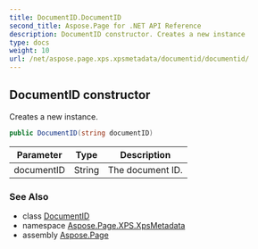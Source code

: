 ```yaml
---
title: DocumentID.DocumentID
second_title: Aspose.Page for .NET API Reference
description: DocumentID constructor. Creates a new instance
type: docs
weight: 10
url: /net/aspose.page.xps.xpsmetadata/documentid/documentid/
---
```

## DocumentID constructor

Creates a new instance.

```csharp
public DocumentID(string documentID)
```

| Parameter | Type | Description |
| --- | --- | --- |
| documentID | String | The document ID. |

### See Also

* class [DocumentID](../)
* namespace [Aspose.Page.XPS.XpsMetadata](../../documentid/)
* assembly [Aspose.Page](../../../)


